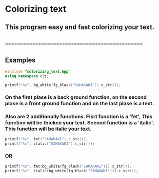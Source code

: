 # Colorizing text
## This program easy and fast colorizing your text.
## ----------------------------------------------
## Examples
```c++
#include "colorizing_text.hpp"
using namespace clt;

printf("%s", bg_white(fg_black("SAMAKAKI")).c_str());
```
### On the first plase is a back ground function, on the second plase is a front ground function and on the last plase is a text.
### Also are 2 additionally functions. Fisrt function is a 'fet', This function will be thicken your text. Second function is a 'italic'. This function will be italic your text.
```c++
printf("%s", fet("SAMAKAKI").c_str());
printf("%s", italic("SAMAKAKI").c_str());
```
### OR
```c++
printf("%s", fet(bg_white(fg_black("SAMAKAKI"))).c_str());
printf("%s", italic(bg_white(fg_black("SAMAKAKI"))).c_str());
```